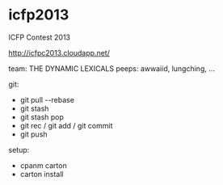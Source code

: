icfp2013
========

ICFP Contest 2013

http://icfpc2013.cloudapp.net/

team: THE DYNAMIC LEXICALS
peeps: awwaiid, lungching, ...


git:
* git pull --rebase
* git stash
* git stash pop
* git rec / git add / git commit
* git push

setup:
* cpanm carton
* carton install

